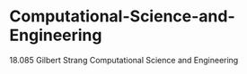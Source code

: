 # Computational-Science-and-Engineering
18.085 Gilbert Strang Computational Science and Engineering
